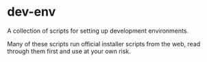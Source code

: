 # dev-env

A collection of scripts for setting up development environments.

Many of these scripts run official installer scripts from the web, read through them first and use at your own risk.